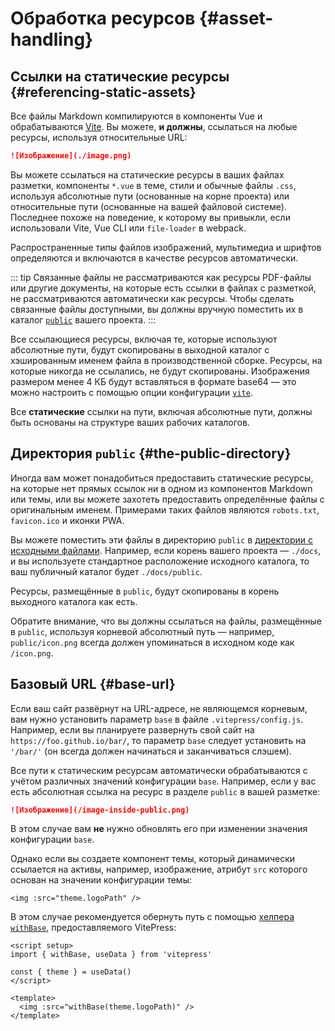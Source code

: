 # Обработка ресурсов {#asset-handling}

## Ссылки на статические ресурсы {#referencing-static-assets}

Все файлы Markdown компилируются в компоненты Vue и обрабатываются [Vite](https://vitejs.dev/guide/assets.html). Вы можете, **и должны**, ссылаться на любые ресурсы, используя относительные URL:

```md
![Изображение](./image.png)
```

Вы можете ссылаться на статические ресурсы в ваших файлах разметки, компоненты `*.vue` в теме, стили и обычные файлы `.css`, используя абсолютные пути (основанные на корне проекта) или относительные пути (основанные на вашей файловой системе). Последнее похоже на поведение, к которому вы привыкли, если использовали Vite, Vue CLI или `file-loader` в webpack.

Распространенные типы файлов изображений, мультимедиа и шрифтов определяются и включаются в качестве ресурсов автоматически.

::: tip Связанные файлы не рассматриваются как ресурсы
PDF-файлы или другие документы, на которые есть ссылки в файлах с разметкой, не рассматриваются автоматически как ресурсы. Чтобы сделать связанные файлы доступными, вы должны вручную поместить их в каталог [`public`](#the-public-directory) вашего проекта.
:::

Все ссылающиеся ресурсы, включая те, которые используют абсолютные пути, будут скопированы в выходной каталог с хэшированным именем файла в производственной сборке. Ресурсы, на которые никогда не ссылались, не будут скопированы. Изображения размером менее 4 КБ будут вставляться в формате base64 — это можно настроить с помощью опции конфигурации [`vite`](../reference/site-config#vite).

Все **статические** ссылки на пути, включая абсолютные пути, должны быть основаны на структуре ваших рабочих каталогов.

## Директория `public` {#the-public-directory}

Иногда вам может понадобиться предоставить статические ресурсы, на которые нет прямых ссылок ни в одном из компонентов Markdown или темы, или вы можете захотеть предоставить определённые файлы с оригинальным именем. Примерами таких файлов являются `robots.txt`, `favicon.ico` и иконки PWA.

Вы можете поместить эти файлы в директорию `public` в [директории с исходными файлами](./routing#source-directory). Например, если корень вашего проекта — `./docs`, и вы используете стандартное расположение исходного каталога, то ваш публичный каталог будет `./docs/public`.

Ресурсы, размещённые в `public`, будут скопированы в корень выходного каталога как есть.

Обратите внимание, что вы должны ссылаться на файлы, размещённые в `public`, используя корневой абсолютный путь — например, `public/icon.png` всегда должен упоминаться в исходном коде как `/icon.png`.

## Базовый URL {#base-url}

Если ваш сайт развёрнут на URL-адресе, не являющемся корневым, вам нужно установить параметр `base` в файле `.vitepress/config.js`. Например, если вы планируете развернуть свой сайт на `https://foo.github.io/bar/`, то параметр `base` следует установить на `'/bar/'` (он всегда должен начинаться и заканчиваться слэшем).

Все пути к статическим ресурсам автоматически обрабатываются с учётом различных значений конфигурации `base`. Например, если у вас есть абсолютная ссылка на ресурс в разделе `public` в вашей разметке:

```md
![Изображение](/image-inside-public.png)
```

В этом случае вам **не** нужно обновлять его при изменении значения конфигурации `base`.

Однако если вы создаете компонент темы, который динамически ссылается на активы, например, изображение, атрибут `src` которого основан на значении конфигурации темы:

```vue
<img :src="theme.logoPath" />
```

В этом случае рекомендуется обернуть путь с помощью [хелпера `withBase`](../reference/runtime-api#withbase), предоставляемого VitePress:

```vue
<script setup>
import { withBase, useData } from 'vitepress'

const { theme } = useData()
</script>

<template>
  <img :src="withBase(theme.logoPath)" />
</template>
```
